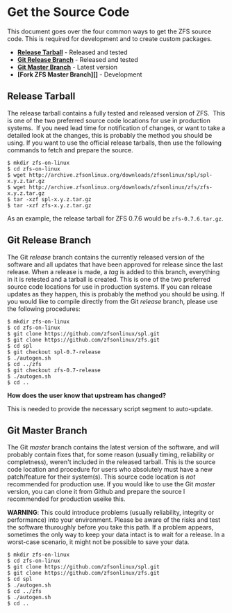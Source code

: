<!--- When this page is updated, please also check the 'W-Get-Source' page -->

# Get the Source Code

This document goes over the four common ways to get the ZFS source code.  This is required for development and to create custom packages.

* **[Release Tarball](#release-tarball)** - Released and tested
* **[Git Release Branch](#git-release-branch)** - Released and tested
* **[Git Master Branch](#git-master-branch)** - Latest version
* **[Fork ZFS Master Branch][]** - Development

## Release Tarball

The release tarball contains a fully tested and released version of ZFS.  This is one of the two preferred source code locations for use in production systems.  If you need lead time for notification of changes, or want to take a detailed look at the changes, this is probably the method you should be using.  If you want to use the official release tarballs, then use the following commands to fetch and prepare the source.

```
$ mkdir zfs-on-linux
$ cd zfs-on-linux
$ wget http://archive.zfsonlinux.org/downloads/zfsonlinux/spl/spl-x.y.z.tar.gz
$ wget http://archive.zfsonlinux.org/downloads/zfsonlinux/zfs/zfs-x.y.z.tar.gz
$ tar -xzf spl-x.y.z.tar.gz
$ tar -xzf zfs-x.y.z.tar.gz
```

As an example, the release tarball for ZFS 0.7.6 would be ```zfs-0.7.6.tar.gz```.

## Git Release Branch

The Git *release* branch contains the currently released version of the software and all updates that have been approved for release since the last release.  When a release is made, a *tag* is added to this branch, everything in it is retested and a tarball is created.  This is one of the two preferred source code locations for use in production systems.  If you can release updates as they happen, this is probably the method you should be using.  If you would like to compile directly from the Git *release* branch, please use the following procedures:

```
$ mkdir zfs-on-linux
$ cd zfs-on-linux
$ git clone https://github.com/zfsonlinux/spl.git
$ git clone https://github.com/zfsonlinux/zfs.git
$ cd spl
$ git checkout spl-0.7-release
$ ./autogen.sh
$ cd ../zfs
$ git checkout zfs-0.7-release
$ ./autogen.sh
$ cd ..
```

**How does the user know that upstream has changed?**

This is needed to provide the necessary script segment to auto-update.

## Git Master Branch

The Git *master* branch contains the latest version of the software, and will probably contain fixes that, for some reason (usually timing, reliability or completness), weren't included in the released tarball.  This is the source code location and procedure for users who absolutely must have a new patch/feature for their system(s).  This source code location is *not* recommended for production use.  If you would like to use the Git *master* version, you can clone it from Github and prepare the source l recommended for production useike this.

**WARNING**:  This could introduce problems (usually reliability, integrity or performance) into your environment.  Please be aware of the risks and test the software thuroughly before you take this path.  If a problem appears, sometimes the only way to keep your data intact is to wait for a release.  In a worst-case scenario, it might not be possible to save your data.

```
$ mkdir zfs-on-linux
$ cd zfs-on-linux
$ git clone https://github.com/zfsonlinux/spl.git
$ git clone https://github.com/zfsonlinux/zfs.git
$ cd spl
$ ./autogen.sh
$ cd ../zfs
$ ./autogen.sh
$ cd ..
```

[zol]: https://github.com/zfsonlinux
